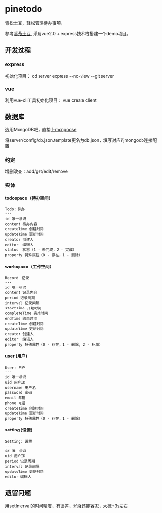 # pinetodo

青松土豆，轻松管理待办事项。

参考[番茄土豆](https://pomotodo.com/), 采用vue2.0 + express技术栈搭建一个demo项目。


## 开发过程

### express

初始化项目：
cd server
express --no-view --git server

### vue

利用vue-cli工具初始化项目：
vue create client

## 数据库

选用MongoDB吧，直接上[mongoose](https://mongoosedoc.top/docs/index.html)

将server/config/db.json.template更名为db.json，填写对应的mongodb连接配置

### 约定

增删改查：add/get/edit/remove

### 实体

#### todospace（待办空间）

```
Todo：待办
---
id 唯一标识
content 待办内容
createTime 创建时间
updateTime 更新时间
creator 创建人
editor  编辑人
status  状态（1 - 未完成，2 - 完成）
property 特殊属性（0 - 存在，1 - 删除）
```

#### workspace（工作空间）

```
Record：记录
---
id 唯一标识
content 记录内容
period 记录周期
interval 记录间隔
startTime 开始时间
completeTime 完成时间
endTime 结束时间
createTime 创建时间
updateTime 更新时间
creator 创建人
editor  编辑人
property 特殊属性（0 - 存在，1 - 删除, 2 - 补单）
```

#### user (用户)

```
User: 用户
---
id 唯一标识
uid 用户ID
username 用户名
password 密码
email 邮箱
phone 电话
createTime 创建时间
updateTime 更新时间
property 特殊属性（0 - 存在，1 - 删除）
```

#### setting (设置)
```
Setting: 设置
---
id 唯一标识
uid 用户ID
period 记录周期
interval 记录间隔
updateTime 更新时间
editor 编辑人
```

## 遗留问题

用setInterval的时间精度，有误差，勉强还能容忍，大概+3s左右